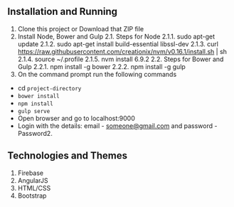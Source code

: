 ## Installation and Running
1. Clone this project or Download that ZIP file
2. Install Node, Bower and Gulp
	2.1. Steps for Node
		2.1.1. sudo apt-get update
		2.1.2. sudo apt-get install build-essential libssl-dev
		2.1.3. curl https://raw.githubusercontent.com/creationix/nvm/v0.16.1/install.sh | sh
		2.1.4. source ~/.profile
		2.1.5. nvm install 6.9.2
	2.2. Steps for Bower and Gulp
		2.2.1. npm install -g bower
		2.2.2. npm install -g gulp
3. On the command prompt run the following commands
- cd `project-directory`
- `bower install`
- `npm install`
- `gulp serve`
- Open browser and go to localhost:9000
- Login with the details: email - someone@gmail.com and password - Password2.

## Technologies and Themes
1. Firebase
2. AngularJS
3. HTML/CSS
4. Bootstrap